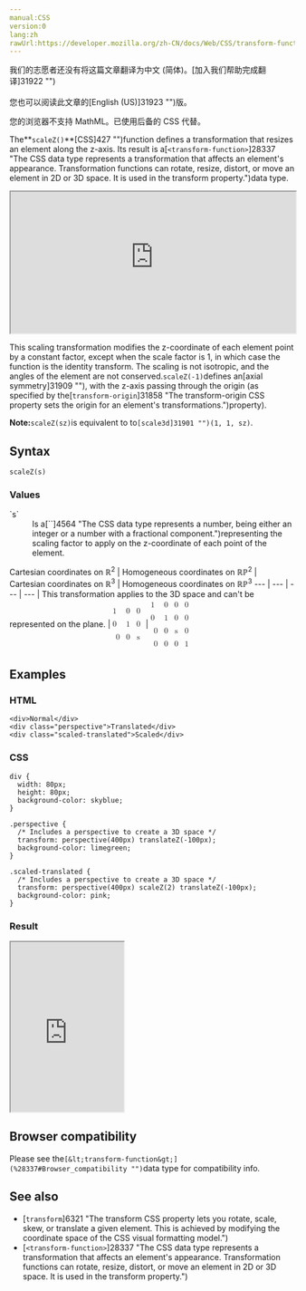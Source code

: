 ```yaml
---
manual:CSS
version:0
lang:zh
rawUrl:https://developer.mozilla.org/zh-CN/docs/Web/CSS/transform-function/scaleZ
---
```




<bdi>我们的志愿者还没有将这篇文章翻译为<bdi>中文 (简体)</bdi>。[加入我们帮助完成翻译]31922 "")<br></br>您也可以阅读此文章的[English (US)]31923 "")版。</bdi>






您的浏览器不支持 MathML。已使用后备的 CSS 代替。




The**`scaleZ()`**[CSS]427 "")function defines a transformation that resizes an element along the z-axis. Its result is a[`<transform-function>`]28337 "The <transform-function> CSS data type represents a transformation that affects an element's appearance. Transformation functions can rotate, resize, distort, or move an element in 2D or 3D space. It is used in the transform property.")data type.

<iframe src='https://interactive-examples.mdn.mozilla.net/pages/css/function-scaleZ.html' width='100%' height='250'></iframe>


This scaling transformation modifies the z-coordinate of each element point by a constant factor, except when the scale factor is 1, in which case the function is the identity transform. The scaling is not isotropic, and the angles of the element are not conserved.`scaleZ(-1)`defines an[axial symmetry]31909 ""), with the z-axis passing through the origin (as specified by the[`transform-origin`]31858 "The transform-origin CSS property sets the origin for an element's transformations.")property).



**Note:**`scaleZ(sz)`is equivalent to to`[scale3d]31901 "")(1, 1, sz)`.



## Syntax<a name="Syntax"></a>

```
scaleZ(s)

```

### Values<a name="Values"></a>
<dl><dt id=''>`s`</dt><dd>Is a[`<number>`]4564 "The <number> CSS data type represents a number, being either an integer or a number with a fractional component.")representing the scaling factor to apply on the z-coordinate of each point of the element.</dd></dl>
Cartesian coordinates on ℝ<sup>2</sup> | Homogeneous coordinates on ℝℙ<sup>2</sup> | Cartesian coordinates on ℝ<sup>3</sup> | Homogeneous coordinates on ℝℙ<sup>3</sup> 
 ---  |  ---  |  ---  |  ---  | 
This transformation applies to the 3D space and can&#39;t be represented on the plane. | <math><mfenced><mtable><mtr>1<mtd>0</mtd><mtd>0</mtd></mtr><mtr>0<mtd>1</mtd><mtd>0</mtd></mtr><mtr><mtd>0</mtd><mtd>0</mtd><mtd>s</mtd></mtr></mtable></mfenced></math> | <math><mfenced><mtable><mtr>1<mtd>0</mtd><mtd>0</mtd><mtd>0</mtd></mtr><mtr>0<mtd>1</mtd><mtd>0</mtd><mtd>0</mtd></mtr><mtr><mtd>0</mtd><mtd>0</mtd><mtd>s</mtd><mtd>0</mtd></mtr><mtr><mtd>0</mtd><mtd>0</mtd><mtd>0</mtd><mtd>1</mtd></mtr></mtable></mfenced></math> 


## Examples<a name="Examples"></a>

### HTML<a name="HTML"></a>

```
<div>Normal</div>
<div class="perspective">Translated</div>
<div class="scaled-translated">Scaled</div>
```

### CSS<a name="CSS"></a>

```
div {
  width: 80px;
  height: 80px;
  background-color: skyblue;
}

.perspective {
  /* Includes a perspective to create a 3D space */
  transform: perspective(400px) translateZ(-100px);
  background-color: limegreen;
}

.scaled-translated {
  /* Includes a perspective to create a 3D space */
  transform: perspective(400px) scaleZ(2) translateZ(-100px);
  background-color: pink;
}
```

### Result<a name="Result"></a>


<iframe src='https://mdn.mozillademos.org/en-US/docs/Web/CSS/transform-function/scaleZ$samples/Examples?revision=1358402' width='200' height='300'></iframe>



## Browser compatibility<a name="Browser_compatibility"></a>


Please see the`[&lt;transform-function&gt;](%28337#Browser_compatibility "")`data type for compatibility info.


## See also<a name="See_also"></a>

* [`transform`]6321 "The transform CSS property lets you rotate, scale, skew, or translate a given element. This is achieved by modifying the coordinate space of the CSS visual formatting model.")
* [`<transform-function>`]28337 "The <transform-function> CSS data type represents a transformation that affects an element's appearance. Transformation functions can rotate, resize, distort, or move an element in 2D or 3D space. It is used in the transform property.")



